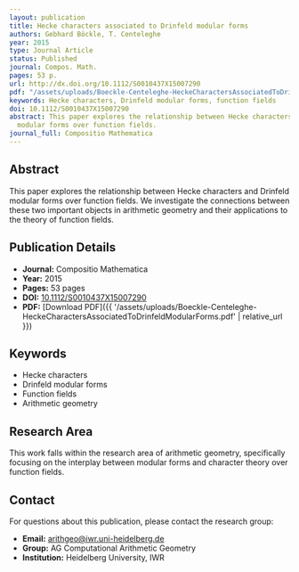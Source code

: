 ```yaml
---
layout: publication
title: Hecke characters associated to Drinfeld modular forms
authors: Gebhard Böckle, T. Centeleghe
year: 2015
type: Journal Article
status: Published
journal: Compos. Math.
pages: 53 p.
url: http://dx.doi.org/10.1112/S0010437X15007290
pdf: "/assets/uploads/Boeckle-Centeleghe-HeckeCharactersAssociatedToDrinfeldModularForms.pdf"
keywords: Hecke characters, Drinfeld modular forms, function fields
doi: 10.1112/S0010437X15007290
abstract: This paper explores the relationship between Hecke characters and Drinfeld
  modular forms over function fields.
journal_full: Compositio Mathematica
---
```

## Abstract

This paper explores the relationship between Hecke characters and Drinfeld modular forms over function fields. We investigate the connections between these two important objects in arithmetic geometry and their applications to the theory of function fields.

## Publication Details

- **Journal:** Compositio Mathematica
- **Year:** 2015
- **Pages:** 53 pages
- **DOI:** [10.1112/S0010437X15007290](http://dx.doi.org/10.1112/S0010437X15007290)
- **PDF:** [Download PDF]({{ '/assets/uploads/Boeckle-Centeleghe-HeckeCharactersAssociatedToDrinfeldModularForms.pdf' | relative_url }})

## Keywords

- Hecke characters
- Drinfeld modular forms
- Function fields
- Arithmetic geometry

## Research Area

This work falls within the research area of arithmetic geometry, specifically focusing on the interplay between modular forms and character theory over function fields.


## Contact

For questions about this publication, please contact the research group:
- **Email:** arithgeo@iwr.uni-heidelberg.de
- **Group:** AG Computational Arithmetic Geometry
- **Institution:** Heidelberg University, IWR